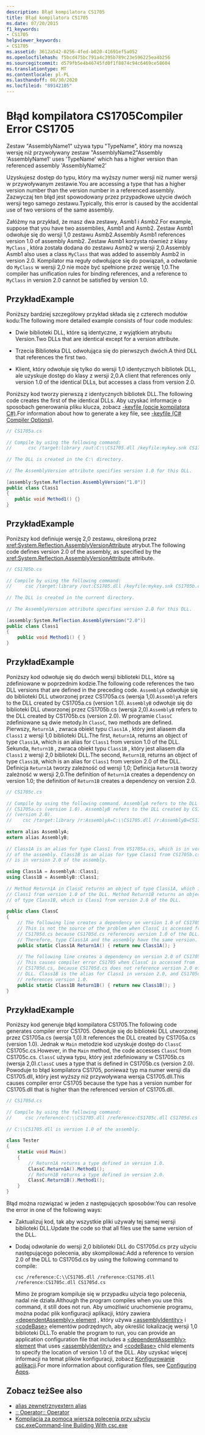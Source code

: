 ```yaml
---
description: Błąd kompilatora CS1705
title: Błąd kompilatora CS1705
ms.date: 07/20/2015
f1_keywords:
- CS1705
helpviewer_keywords:
- CS1705
ms.assetid: 3612a542-0256-4fed-b020-41691ef5a052
ms.openlocfilehash: f5bcd475bc791a4c395b789c23e596225ea4b256
ms.sourcegitcommit: d579fb5e4b46745fd0f1f8874c94c6469ce58604
ms.translationtype: MT
ms.contentlocale: pl-PL
ms.lasthandoff: 08/30/2020
ms.locfileid: "89142105"
---
```

# <a name="compiler-error-cs1705"></a><span data-ttu-id="35758-103">Błąd kompilatora CS1705</span><span class="sxs-lookup"><span data-stu-id="35758-103">Compiler Error CS1705</span></span>
<span data-ttu-id="35758-104">Zestaw "AssemblyName1" używa typu "TypeName", który ma nowszą wersję niż przywoływany zestaw "AssemblyName2"</span><span class="sxs-lookup"><span data-stu-id="35758-104">Assembly 'AssemblyName1' uses 'TypeName' which has a higher version than referenced assembly 'AssemblyName2'</span></span>  
  
 <span data-ttu-id="35758-105">Uzyskujesz dostęp do typu, który ma wyższy numer wersji niż numer wersji w przywoływanym zestawie.</span><span class="sxs-lookup"><span data-stu-id="35758-105">You are accessing a type that has a higher version number than the version number in a referenced assembly.</span></span> <span data-ttu-id="35758-106">Zazwyczaj ten błąd jest spowodowany przez przypadkowe użycie dwóch wersji tego samego zestawu.</span><span class="sxs-lookup"><span data-stu-id="35758-106">Typically, this error is caused by the accidental use of two versions of the same assembly.</span></span>  
  
 <span data-ttu-id="35758-107">Załóżmy na przykład, że masz dwa zestawy, Asmb1 i Asmb2.</span><span class="sxs-lookup"><span data-stu-id="35758-107">For example, suppose that you have two assemblies, Asmb1 and Asmb2.</span></span> <span data-ttu-id="35758-108">Zestaw Asmb1 odwołuje się do wersji 1,0 zestawu Asmb2.</span><span class="sxs-lookup"><span data-stu-id="35758-108">Assembly Asmb1 references version 1.0 of assembly Asmb2.</span></span> <span data-ttu-id="35758-109">Zestaw Asmb1 korzysta również z klasy `MyClass` , która została dodana do zestawu Asmb2 w wersji 2,0.</span><span class="sxs-lookup"><span data-stu-id="35758-109">Assembly Asmb1 also uses a class `MyClass` that was added to assembly Asmb2 in version 2.0.</span></span> <span data-ttu-id="35758-110">Kompilator ma reguły odwołujące się do powiązań, a odwołanie do `MyClass` w wersji 2,0 nie może być spełnione przez wersję 1,0.</span><span class="sxs-lookup"><span data-stu-id="35758-110">The compiler has unification rules for binding references, and a reference to `MyClass` in version 2.0 cannot be satisfied by version 1.0.</span></span>  
  
## <a name="example"></a><span data-ttu-id="35758-111">Przykład</span><span class="sxs-lookup"><span data-stu-id="35758-111">Example</span></span>  
 <span data-ttu-id="35758-112">Poniższy bardziej szczegółowy przykład składa się z czterech modułów kodu:</span><span class="sxs-lookup"><span data-stu-id="35758-112">The following more detailed example consists of four code modules:</span></span>  
  
- <span data-ttu-id="35758-113">Dwie biblioteki DLL, które są identyczne, z wyjątkiem atrybutu Version.</span><span class="sxs-lookup"><span data-stu-id="35758-113">Two DLLs that are identical except for a version attribute.</span></span>  
  
- <span data-ttu-id="35758-114">Trzecia Biblioteka DLL odwołująca się do pierwszych dwóch.</span><span class="sxs-lookup"><span data-stu-id="35758-114">A third DLL that references the first two.</span></span>  
  
- <span data-ttu-id="35758-115">Klient, który odwołuje się tylko do wersji 1,0 identycznych bibliotek DLL, ale uzyskuje dostęp do klasy z wersji 2,0.</span><span class="sxs-lookup"><span data-stu-id="35758-115">A client that references only version 1.0 of the identical DLLs, but accesses a class from version 2.0.</span></span>  
  
 <span data-ttu-id="35758-116">Poniższy kod tworzy pierwszą z identycznych bibliotek DLL.</span><span class="sxs-lookup"><span data-stu-id="35758-116">The following code creates the first of the identical DLLs.</span></span> <span data-ttu-id="35758-117">Aby uzyskać informacje o sposobach generowania pliku klucza, zobacz [-keyfile (opcje kompilatora C#)](../compiler-options/keyfile-compiler-option.md).</span><span class="sxs-lookup"><span data-stu-id="35758-117">For information about how to generate a key file, see [-keyfile (C# Compiler Options)](../compiler-options/keyfile-compiler-option.md).</span></span>  
  
```csharp  
// CS1705a.cs  
  
// Compile by using the following command:
//      csc /target:library /out:C:\\CS1705.dll /keyfile:mykey.snk CS1705a.cs  
  
// The DLL is created in the C:\ directory.  
  
// The AssemblyVersion attribute specifies version 1.0 for this DLL.  
  
[assembly:System.Reflection.AssemblyVersion("1.0")]  
public class Class1
{  
   public void Method1() {}  
}  
```  
  
## <a name="example"></a><span data-ttu-id="35758-118">Przykład</span><span class="sxs-lookup"><span data-stu-id="35758-118">Example</span></span>  
 <span data-ttu-id="35758-119">Poniższy kod definiuje wersję 2,0 zestawu, określoną przez <xref:System.Reflection.AssemblyVersionAttribute> atrybut.</span><span class="sxs-lookup"><span data-stu-id="35758-119">The following code defines version 2.0 of the assembly, as specified by the <xref:System.Reflection.AssemblyVersionAttribute> attribute.</span></span>  
  
```csharp  
// CS1705b.cs  
  
// Compile by using the following command:
//     csc /target:library /out:CS1705.dll /keyfile:mykey.snk CS1705b.cs  
  
// The DLL is created in the current directory.  
  
// The AssemblyVersion attribute specifies version 2.0 for this DLL.  
  
[assembly:System.Reflection.AssemblyVersion("2.0")]  
public class Class1  
{  
    public void Method1() { }  
}  
```  
  
## <a name="example"></a><span data-ttu-id="35758-120">Przykład</span><span class="sxs-lookup"><span data-stu-id="35758-120">Example</span></span>  
 <span data-ttu-id="35758-121">Poniższy kod odwołuje się do dwóch wersji biblioteki DLL, które są zdefiniowane w poprzednim kodzie.</span><span class="sxs-lookup"><span data-stu-id="35758-121">The following code references the two DLL versions that are defined in the preceding code.</span></span> <span data-ttu-id="35758-122">`AssemblyA` odwołuje się do biblioteki DLL utworzonej przez CS1705a.cs (wersja 1,0).</span><span class="sxs-lookup"><span data-stu-id="35758-122">`AssemblyA` refers to the DLL created by CS1705a.cs (version 1.0).</span></span> <span data-ttu-id="35758-123">`AssemblyB` odwołuje się do biblioteki DLL utworzonej przez CS1705b.cs (wersja 2,0).</span><span class="sxs-lookup"><span data-stu-id="35758-123">`AssemblyB` refers to the DLL created by CS1705b.cs (version 2.0).</span></span> <span data-ttu-id="35758-124">W programie `ClassC` zdefiniowane są dwie metody.</span><span class="sxs-lookup"><span data-stu-id="35758-124">In `ClassC`, two methods are defined.</span></span> <span data-ttu-id="35758-125">Pierwszy, `Return1A` , zwraca obiekt typu `Class1A` , który jest aliasem dla `Class1` z wersji 1,0 biblioteki DLL.</span><span class="sxs-lookup"><span data-stu-id="35758-125">The first, `Return1A`, returns an object of type `Class1A`, which is an alias for `Class1` from version 1.0 of the DLL.</span></span> <span data-ttu-id="35758-126">Sekunda, `Return1B` , zwraca obiekt typu `Class1B` , który jest aliasem dla `Class1` z wersji 2,0 biblioteki DLL.</span><span class="sxs-lookup"><span data-stu-id="35758-126">The second, `Return1B`, returns an object of type `Class1B`, which is an alias for `Class1` from version 2.0 of the DLL.</span></span> <span data-ttu-id="35758-127">Definicja `Return1A` tworzy zależność od wersji 1,0; Definicja `Return1B` tworzy zależność w wersji 2,0.</span><span class="sxs-lookup"><span data-stu-id="35758-127">The definition of `Return1A` creates a dependency on version 1.0; the definition of `Return1B` creates a dependency on version 2.0.</span></span>  
  
```csharp  
// CS1705c.cs  
  
// Compile by using the following command. AssemblyA refers to the DLL created by  
// CS1705a.cs (version 1.0). AssemblyB refers to the DLL created by CS1705b.cs  
// (version 2.0).  
//    csc /target:library /r:AssemblyA=C:\\CS1705.dll /r:AssemblyB=CS1705.dll CS1705c.cs  
  
extern alias AssemblyA;  
extern alias AssemblyB;  
  
// Class1A is an alias for type Class1 from VS1705a.cs, which is in version 1.0
// of the assembly. Class1B is an alias for type Class1 from CS1705b.cs, which  
// is in version 2.0 of the assembly.  
  
using Class1A = AssemblyA::Class1;  
using Class1B = AssemblyB::Class1;  
  
// Method Return1A in ClassC returns an object of type Class1A, which is  
// Class1 from version 1.0 of the DLL. Method Return1B returns an object  
// of type Class1B, which is Class1 from version 2.0 of the DLL.  
  
public class ClassC  
{  
    // The following line creates a dependency on version 1.0 of CS1705.dll.  
    // This is not the source of the problem when ClassC is accessed from  
    // CS1705d.cs because CS1705d.cs references version 1.0 of the DLL.
    // Therefore, type Class1A and the assembly have the same version.  
    public static Class1A Return1A() { return new Class1A(); }  
  
    // The following line creates a dependency on version 2.0 of CS1705.dll.  
    // This causes compiler error CS1705 when ClassC is accessed from
    // CS1705d.cs, because CS1705d.cs does not reference version 2.0 of the
    // DLL. Class1B is the alias for Class1 in version 2.0, and CS1705d.cs
    // references version 1.0.  
    public static Class1B Return1B() { return new Class1B(); }  
}  
```  
  
## <a name="example"></a><span data-ttu-id="35758-128">Przykład</span><span class="sxs-lookup"><span data-stu-id="35758-128">Example</span></span>  
 <span data-ttu-id="35758-129">Poniższy kod generuje błąd kompilatora CS1705.</span><span class="sxs-lookup"><span data-stu-id="35758-129">The following code generates compiler error CS1705.</span></span> <span data-ttu-id="35758-130">Odwołuje się do biblioteki DLL utworzonej przez CS1705a.cs (wersja 1,0).</span><span class="sxs-lookup"><span data-stu-id="35758-130">It references the DLL created by CS1705a.cs (version 1.0).</span></span> <span data-ttu-id="35758-131">Jednak w `Main` metodzie kod uzyskuje dostęp do `ClassC` CS1705c.cs.</span><span class="sxs-lookup"><span data-stu-id="35758-131">However, in the `Main` method, the code accesses `ClassC` from CS1705c.cs.</span></span> <span data-ttu-id="35758-132">`ClassC` używa typu, który jest zdefiniowany w CS1705b.cs (wersja 2,0).</span><span class="sxs-lookup"><span data-stu-id="35758-132">`ClassC` uses a type that is defined in CS1705b.cs (version 2.0).</span></span> <span data-ttu-id="35758-133">Powoduje to błąd kompilatora CS1705, ponieważ typ ma numer wersji dla CS1705.dll, który jest wyższy niż przywoływana wersja CS1705.dll.</span><span class="sxs-lookup"><span data-stu-id="35758-133">This causes compiler error CS1705 because the type has a version number for CS1705.dll that is higher than the referenced version of CS1705.dll.</span></span>  
  
```csharp  
// CS1705d.cs  
  
// Compile by using the following command:  
//     csc /reference:C:\\CS1705.dll /reference:CS1705c.dll CS1705d.cs  
  
// C:\\CS1705.dll is version 1.0 of the assembly.  
  
class Tester
{  
    static void Main()  
    {  
        // Return1A returns a type defined in version 1.0.  
        ClassC.Return1A().Method1();  
        // Return1B returns a type defined in version 2.0.  
        ClassC.Return1B().Method1();  
    }  
}  
```  
  
 <span data-ttu-id="35758-134">Błąd można rozwiązać w jeden z następujących sposobów:</span><span class="sxs-lookup"><span data-stu-id="35758-134">You can resolve the error in one of the following ways:</span></span>  
  
- <span data-ttu-id="35758-135">Zaktualizuj kod, tak aby wszystkie pliki używały tej samej wersji biblioteki DLL.</span><span class="sxs-lookup"><span data-stu-id="35758-135">Update the code so that all files use the same version of the DLL.</span></span>  
  
- <span data-ttu-id="35758-136">Dodaj odwołanie do wersji 2,0 biblioteki DLL do CS1705d.cs przy użyciu następującego polecenia, aby skompilować:</span><span class="sxs-lookup"><span data-stu-id="35758-136">Add a reference to version 2.0 of the DLL to CS1705d.cs by using the following command to compile:</span></span>  
  
     `csc /reference:C:\\CS1705.dll /reference:CS1705.dll /reference:CS1705c.dll CS1705d.cs`  
  
     <span data-ttu-id="35758-137">Mimo że program kompiluje się w przypadku użycia tego polecenia, nadal nie działa.</span><span class="sxs-lookup"><span data-stu-id="35758-137">Although the program compiles when you use this command, it still does not run.</span></span> <span data-ttu-id="35758-138">Aby umożliwić uruchomienie programu, można podać plik konfiguracji aplikacji, który zawiera [ \<dependentAssembly> element](../../../framework/configure-apps/file-schema/runtime/dependentassembly-element.md) , który używa [\<assemblyIdentity>](../../../framework/configure-apps/file-schema/runtime/assemblyidentity-element-for-runtime.md) i [\<codeBase>](../../../framework/configure-apps/file-schema/runtime/codebase-element.md) elementów podrzędnych, aby określić lokalizację wersji 1,0 biblioteki DLL.</span><span class="sxs-lookup"><span data-stu-id="35758-138">To enable the program to run, you can provide an application configuration file that includes a [\<dependentAssembly> element](../../../framework/configure-apps/file-schema/runtime/dependentassembly-element.md) that uses [\<assemblyIdentity>](../../../framework/configure-apps/file-schema/runtime/assemblyidentity-element-for-runtime.md) and [\<codeBase>](../../../framework/configure-apps/file-schema/runtime/codebase-element.md) child elements to specify the location of version 1.0 of the DLL.</span></span> <span data-ttu-id="35758-139">Aby uzyskać więcej informacji na temat plików konfiguracji, zobacz [Konfigurowanie aplikacji](../../../framework/configure-apps/index.md).</span><span class="sxs-lookup"><span data-stu-id="35758-139">For more information about configuration files, see [Configuring Apps](../../../framework/configure-apps/index.md).</span></span>  
  
## <a name="see-also"></a><span data-ttu-id="35758-140">Zobacz też</span><span class="sxs-lookup"><span data-stu-id="35758-140">See also</span></span>

- [<span data-ttu-id="35758-141">alias zewnętrzny</span><span class="sxs-lookup"><span data-stu-id="35758-141">extern alias</span></span>](../keywords/extern-alias.md)
- [<span data-ttu-id="35758-142">:: Operator</span><span class="sxs-lookup"><span data-stu-id="35758-142">:: Operator</span></span>](../operators/namespace-alias-qualifier.md)
- [<span data-ttu-id="35758-143">Kompilacja za pomocą wiersza polecenia przy użyciu csc.exe</span><span class="sxs-lookup"><span data-stu-id="35758-143">Command-line Building With csc.exe</span></span>](../compiler-options/command-line-building-with-csc-exe.md)
